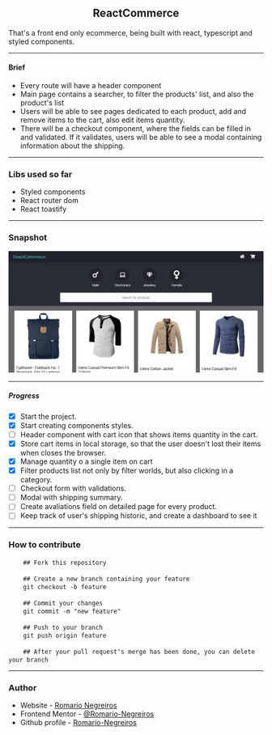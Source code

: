 <h2 style="text-align: center">ReactCommerce</h2>

That's a front end only ecommerce, being built with react, typescript and styled components.

-----------------------------------------------------------------------------------------------------------------------------

#### Brief
* Every route will have a header component
* Main page contains a searcher, to filter the products' list, and also the product's list
* Users will be able to see pages dedicated to each product, add and remove items to the cart, also edit items quantity.
* There will be a checkout component, where the fields can be filled in and validated. If it validates, users will be able to see a modal containing information about the shipping.

-----------------------------------------------------------------------------------------------------------------------------

### Libs used so far
* Styled components
* React router dom
* React toastify

-----------------------------------------------------------------------------------------------------------------------------

### Snapshot
![Snapshot](./src/assets/snapshot.png)

-----------------------------------------------------------------------------------------------------------------------------

##### Progress
- [x] Start the project.
- [x] Start creating components styles.
- [ ] Header component with cart icon that shows items quantity in the cart.
- [x] Store cart items in local storage, so that the user doesn't lost their items when closes the browser.
- [x] Manage quantity o a single item on cart
- [x] Filter products list not only by filter worlds, but also clicking in a category.
- [ ] Checkout form with validations.
- [ ] Modal with shipping summary.
- [ ] Create avaliations field on detailed page for every product.
- [ ] Keep track of user's shipping historic, and create a dashboard to see it

-----------------------------------------------------------------------------------------------------------------------------

### How to contribute 

```
    ## Fork this repository

    ## Create a new branch containing your feature
    git checkout -b feature

    ## Commit your changes
    git commit -m "new feature"

    ## Push to your branch
    git push origin feature

    ## After your pull request's merge has been done, you can delete your branch

```

-----------------------------------------------------------------------------------------------------------------------------

### Author

- Website - [Romario Negreiros](https://romario-negreiros.github.io/Romario-frontend/)
- Frontend Mentor - [@Romario-Negreiros](https://www.frontendmentor.io/profile/Romario-Negreiros)
- Github profile - [Romario-Negreiros](https://github.com/Romario-Negreiros)
